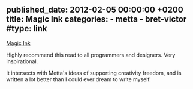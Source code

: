 published_date: 2012-02-05 00:00:00 +0200
title: Magic Ink
categories:
    - metta
    - bret-victor
#type: link
---
[Magic Ink](http://worrydream.com/MagicInk/)

Highly recommend this read to all programmers and designers. Very inspirational.

It intersects with Metta's ideas of supporting creativity freedom, and is written a lot better than I could ever dream to write myself.
